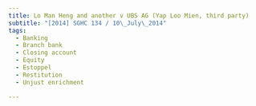 ```yaml
---
title: Lo Man Heng and another v UBS AG (Yap Loo Mien, third party) 
subtitle: "[2014] SGHC 134 / 10\_July\_2014"
tags:
  - Banking
  - Branch bank
  - Closing account
  - Equity
  - Estoppel
  - Restitution
  - Unjust enrichment

---
```


